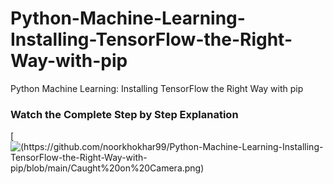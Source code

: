 # Python-Machine-Learning-Installing-TensorFlow-the-Right-Way-with-pip
Python Machine Learning: Installing TensorFlow the Right Way with pip


### Watch the Complete Step by Step Explanation

[![(https://github.com/noorkhokhar99/Python-Machine-Learning-Installing-TensorFlow-the-Right-Way-with-pip/blob/main/Caught%20on%20Camera.png)](https://youtu.be/eQZfN81OcBg)
